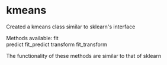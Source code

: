 # kmeans
Created a kmeans class similar to sklearn's interface

Methods available:
fit<br />
predict
fit_predict
transform
fit_transform

The functionality of these methods are similar to that of sklearn
